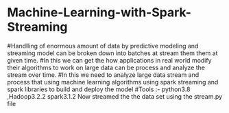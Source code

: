 # Machine-Learning-with-Spark-Streaming
#Handlling of enormous amount of data by predictive modeling and streaming model can be broken down into batches at stream them them at given time.
#In this we can get the how applications in real world modify their algorithms to work on large data can be process and analyze the stream over time.
#In this we need to analyze large data stream and process that using machine learning algorithms using spark streaming and spark libraries to build and deploy the model
#Tools  :- python3.8 ,Hadoop3.2.2 spark3.1.2
 Now streamed the the data set using the stream.py file
